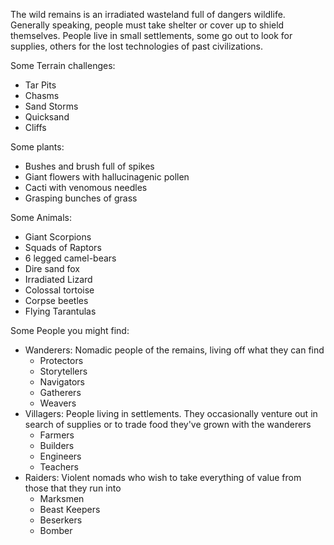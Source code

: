 The wild remains is an irradiated wasteland full of dangers wildlife. Generally speaking, people must take shelter or cover up to shield themselves. People live in small settlements, some go out to look for supplies, others for the lost technologies of past civilizations. 

Some Terrain challenges:
- Tar Pits
- Chasms
- Sand Storms
- Quicksand
- Cliffs

Some plants:
- Bushes and brush full of spikes
- Giant flowers with hallucinagenic pollen
- Cacti with venomous needles
- Grasping bunches of grass

Some Animals:
- Giant Scorpions
- Squads of Raptors
- 6 legged camel-bears
- Dire sand fox
- Irradiated Lizard
- Colossal tortoise
- Corpse beetles
- Flying Tarantulas

Some People you might find:
- Wanderers: Nomadic people of the remains, living off what they can find
    - Protectors
    - Storytellers
    - Navigators
    - Gatherers
    - Weavers
- Villagers: People living in settlements. They occasionally venture out in search of supplies or to trade food they've grown with the wanderers
    - Farmers
    - Builders
    - Engineers
    - Teachers
- Raiders: Violent nomads who wish to take everything of value from those that they run into
    - Marksmen
    - Beast Keepers
    - Beserkers
    - Bomber